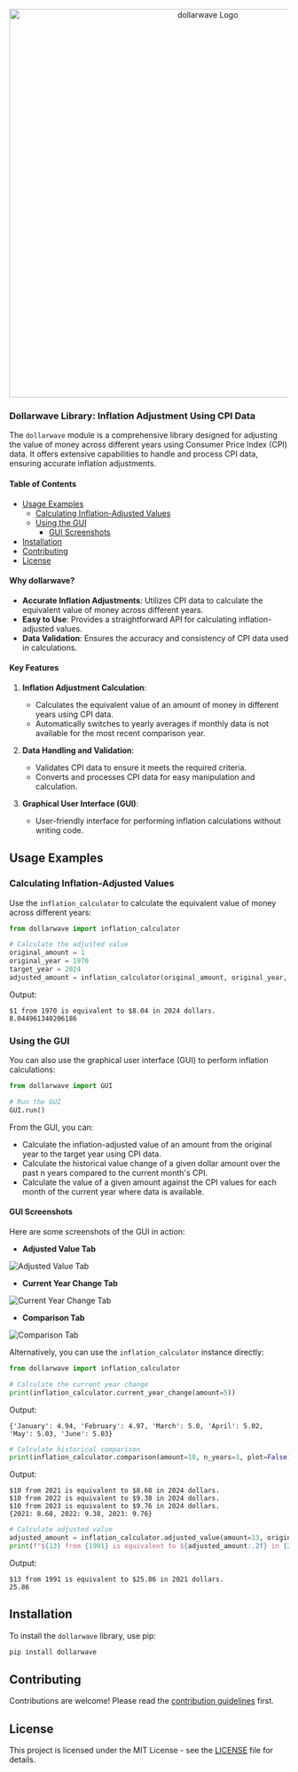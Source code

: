 <p align="center">
  <img src="https://raw.githubusercontent.com/cedricmoorejr/dollarwave/main/dollarwave/assets/py_dollarwave_logo.png" alt="dollarwave Logo" width="700"/>
</p>

### Dollarwave Library: Inflation Adjustment Using CPI Data

The `dollarwave` module is a comprehensive library designed for adjusting the value of money across different years using Consumer Price Index (CPI) data. It offers extensive capabilities to handle and process CPI data, ensuring accurate inflation adjustments.

#### Table of Contents
- [Usage Examples](#usage-examples)
  - [Calculating Inflation-Adjusted Values](#calculating-inflation-adjusted-values)
  - [Using the GUI](#using-the-gui)
    - [GUI Screenshots](#gui-screenshots)
- [Installation](#installation)
- [Contributing](#contributing)
- [License](#license)

#### Why dollarwave?

- **Accurate Inflation Adjustments**: Utilizes CPI data to calculate the equivalent value of money across different years.
- **Easy to Use**: Provides a straightforward API for calculating inflation-adjusted values.
- **Data Validation**: Ensures the accuracy and consistency of CPI data used in calculations.

#### Key Features

1. **Inflation Adjustment Calculation**:
   - Calculates the equivalent value of an amount of money in different years using CPI data.
   - Automatically switches to yearly averages if monthly data is not available for the most recent comparison year.

2. **Data Handling and Validation**:
   - Validates CPI data to ensure it meets the required criteria.
   - Converts and processes CPI data for easy manipulation and calculation.

3. **Graphical User Interface (GUI)**:
   - User-friendly interface for performing inflation calculations without writing code.

## Usage Examples

### Calculating Inflation-Adjusted Values

Use the `inflation_calculator` to calculate the equivalent value of money across different years:

```python
from dollarwave import inflation_calculator

# Calculate the adjusted value
original_amount = 1
original_year = 1970
target_year = 2024
adjusted_amount = inflation_calculator(original_amount, original_year, target_year)
```
Output:
```
$1 from 1970 is equivalent to $8.04 in 2024 dollars.
8.044961340206186
```

### Using the GUI

You can also use the graphical user interface (GUI) to perform inflation calculations:

```python
from dollarwave import GUI

# Run the GUI
GUI.run()
```

From the GUI, you can:
- Calculate the inflation-adjusted value of an amount from the original year to the target year using CPI data.
- Calculate the historical value change of a given dollar amount over the past n years compared to the current month's CPI.
- Calculate the value of a given amount against the CPI values for each month of the current year where data is available.

#### GUI Screenshots

Here are some screenshots of the GUI in action:

- **Adjusted Value Tab**

![Adjusted Value Tab](https://github.com/cedricmoorejr/dollarwave/blob/v2.0.4/dollarwave/assets/adjusted_value_gui_img.png)

- **Current Year Change Tab**

![Current Year Change Tab](https://github.com/cedricmoorejr/dollarwave/blob/v2.0.4/dollarwave/assets/current_year_change_gui_img.png)

- **Comparison Tab**

![Comparison Tab](https://github.com/cedricmoorejr/dollarwave/blob/v2.0.4/dollarwave/assets/current_year_change_gui_img.png)

Alternatively, you can use the `inflation_calculator` instance directly:

```python
from dollarwave import inflation_calculator

# Calculate the current year change
print(inflation_calculator.current_year_change(amount=5))
```
Output:
```
{'January': 4.94, 'February': 4.97, 'March': 5.0, 'April': 5.02, 'May': 5.03, 'June': 5.03}
```

```python
# Calculate historical comparison
print(inflation_calculator.comparison(amount=10, n_years=3, plot=False))
```
Output:
```
$10 from 2021 is equivalent to $8.68 in 2024 dollars.
$10 from 2022 is equivalent to $9.38 in 2024 dollars.
$10 from 2023 is equivalent to $9.76 in 2024 dollars.
{2021: 8.68, 2022: 9.38, 2023: 9.76}
```

```python
# Calculate adjusted value
adjusted_amount = inflation_calculator.adjusted_value(amount=13, original_year=1991, target_year=2021)
print(f"${13} from {1991} is equivalent to ${adjusted_amount:.2f} in {2021} dollars.")
```
Output:
```
$13 from 1991 is equivalent to $25.86 in 2021 dollars.
25.86
```

## Installation

To install the `dollarwave` library, use pip:

```bash
pip install dollarwave
```

## Contributing

Contributions are welcome! Please read the [contribution guidelines](CONTRIBUTING.md) first.

## License

This project is licensed under the MIT License - see the [LICENSE](LICENSE) file for details.

